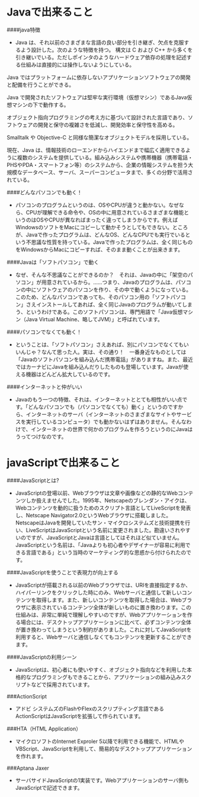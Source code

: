 # Javaで出来ること

####java特徴
- Java は、それ以前のさまざまな言語の良い部分を引き継ぎ、欠点を克服するよう設計した。次のような特徴を持つ。
構文は C および C++ から多くを引き継いでいる。ただしポインタのようなハードウェア依存の処理を記述する仕組みは直接的には操作しないようにしている。

Java ではプラットフォームに依存しないアプリケーションソフトウェアの開発と配備を行うことができる。

Java で開発されたソフトウェアは堅牢な実行環境（仮想マシン）であるJava仮想マシンの下で動作する。

オブジェクト指向プログラミングの考え方に基づいて設計された言語であり、ソフトウェアの開発と保守の複雑さを低減し、開発効率と保守性を高める。

Smalltalk や Objective-C と同様な簡潔なオブジェクトモデルを採用している。

現在、Java は、情報技術のローエンドからハイエンドまで幅広く適用できるように複数のシステムを提供している。組み込みシステムや携帯機器（携帯電話・PHSやPDA・スマートフォン等）のシステムから、企業の情報システムを担う大規模なデータベース、サーバ、スーパーコンピュータまで、多くの分野で活用されている。

####どんなパソコンでも動く！
- パソコンのプログラムというのは、OSやCPUが違うと動かない。なぜなら、CPUが理解できる命令や、OSの中に用意されているさまざまな機能というのはOSやCPUが異なればまったく違ってしまうからです。例えばWindowsのソフトをMacにコピーして動かそうとしてもできない。ところが、Javaで作ったプログラムは、どんなOS、どんなCPUでも実行でいるという不思議な性質を持っている。Javaで作ったプログラムは、全く同じものをWindowsからMacにコピーすれば、そのまま動くことが出来きます。


####Javaは「ソフトパソコン」で動く
- なぜ、そんな不思議なことができるのか？　それは、Javaの中に「架空のパソコン」が用意されているから。……つまり、Javaのプログラムは、パソコンの中にソフトウェアのパソコンを作り、その中で動くようになっている。このため、どんなパソコンであっても、そのパソコン用の「ソフトパソコン」さえインストールしてあれば、全く同じJavaのプログラムが動いてしまう、というわけである。このソフトパソコンは、専門用語で「Java仮想マシン（Java Virtual Machine、略してJVM）」と呼ばれています。


####パソコンでなくても動く！
- ということは、「ソフトパソコン」さえあれば、別にパソコンでなくてもいいんじゃ？なんて思った人。実は、その通り！　一番身近なものとしては「Javaのソフトパソコンを組み込んだ携帯電話」がありますね。また、最近ではカーナビにJavaを組み込んだりしたものも登場しています。Javaが使える機器はどんどん拡大しているのです。


####インターネットと仲がいい
- Javaのもう一つの特徴、それは、インターネットととても相性がいい点です。「どんなパソコンでも（パソコンでなくても）動く」というのですから、インターネットのサーバ（インターネットのさまざまなサイトやサービスを実行しているコンピュータ）でも動かないはずはありません。そんなわけで、インターネットの世界で何かのプログラムを作ろうというのにJavaはうってつけなのです。


# javaScriptで出来ること

####JavaScriptとは?
- JavaScriptの登場以前、Webブラウザは文章や画像などの静的なWebコンテンツしか扱えませんでした。1995年、Netscapeのブレンダン・アイクは、Webコンテンツを動的に扱うためのスクリプト言語としてLiveScriptを発表し、Netscape Navigator2.0というWebブラウザに搭載しました。NetscapeはJavaを開発していたサン・マイクロシステムズと技術提携を行い、LiveScriptはJavaScriptという名前に変更されました。勘違いされやすいのですが、JavaScriptとJavaは言語としてはそれほど似ていません。JavaScriptという名前は、「Javaよりも初心者やデザイナーが容易に利用できる言語である」という当時のマーケティング的な思惑から付けられたのです。


####JavaScriptを使うことで表現力が向上する
- JavaScriptが搭載される以前のWebブラウザでは、URIを直接指定するか、ハイパーリンクをクリックした時にのみ、Webサーバと通信して新しいコンテンツを取得します。また、新しいコンテンツを取得した場合は、Webブラウザに表示されているコンテンツ全体が新しいものに置き換わります。この仕組みは、非常に単純で理解しやすいのですが、Webアプリケーションを作る場合には、デスクトップアプリケーションに比べて、必ずコンテンツ全体が置き換わってしまうという制約がありました。これに対してJavaScriptを利用すると、Webサーバと通信しなくてもコンテンツを更新することができます。


####JavaScriptの利用シーン
- JavaScriptは、初心者にも使いやすく、オブジェクト指向などを利用した本格的なプログラミングもできることから、アプリケーションの組み込みスクリプトなどで採用されています。

###ActionScript
- アドビ システムズのFlashやFlexのスクリプティング言語であるActionScriptはJavaScriptを拡張して作られています。

###HTA（HTML Application）
- マイクロソフトのInternet Exproler 5以降で利用できる機能で、HTMLやVBScript、JavaScriptを利用して、簡易的なデスクトップアプリケーションを作れます。


###Aptana Jaxer
- サーバサイドJavaScriptの1実装です。Webアプリケーションのサーバ側もJavaScriptで記述できます。
